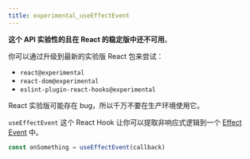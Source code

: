 ```yaml
---
title: experimental_useEffectEvent
---
```


<Wip>

**这个 API 实验性的且在 React 的稳定版中还不可用**。

你可以通过升级到最新的实验版 React 包来尝试：

- `react@experimental`
- `react-dom@experimental`
- `eslint-plugin-react-hooks@experimental`

React 实验版可能存在 bug，所以千万不要在生产环境使用它。

</Wip>


<Intro>

`useEffectEvent` 这个 React Hook 让你可以提取非响应式逻辑到一个 [Effect Event](/learn/separating-events-from-effects#declaring-an-effect-event) 中。

```js
const onSomething = useEffectEvent(callback)
```

</Intro>

<InlineToc />
